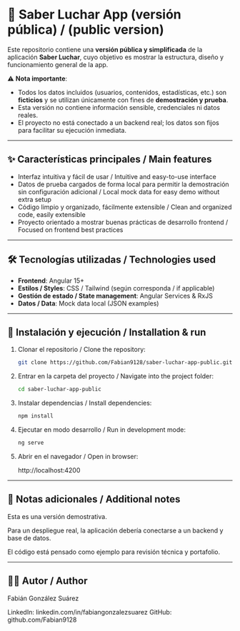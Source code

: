 # 📌 Saber Luchar App (versión pública) / (public version)

Este repositorio contiene una **versión pública y simplificada** de la aplicación **Saber Luchar**, cuyo objetivo es mostrar la estructura, diseño y funcionamiento general de la app.

⚠️ **Nota importante**:
- Todos los datos incluidos (usuarios, contenidos, estadísticas, etc.) son **ficticios** y se utilizan únicamente con fines de **demostración y prueba**.
- Esta versión no contiene información sensible, credenciales ni datos reales.
- El proyecto no está conectado a un backend real; los datos son fijos para facilitar su ejecución inmediata.

---

## ✨ Características principales / Main features

- Interfaz intuitiva y fácil de usar / Intuitive and easy-to-use interface
- Datos de prueba cargados de forma local para permitir la demostración sin configuración adicional / Local mock data for easy demo without extra setup
- Código limpio y organizado, fácilmente extensible / Clean and organized code, easily extensible
- Proyecto orientado a mostrar buenas prácticas de desarrollo frontend / Focused on frontend best practices

---

## 🛠️ Tecnologías utilizadas / Technologies used

- **Frontend**: Angular 15+
- **Estilos / Styles**: CSS / Tailwind (según corresponda / if applicable)
- **Gestión de estado / State management**: Angular Services & RxJS
- **Datos / Data**: Mock data local (JSON examples)

---

## 🚀 Instalación y ejecución / Installation & run

1. Clonar el repositorio / Clone the repository:
   ```bash
   git clone https://github.com/Fabian9128/saber-luchar-app-public.git

2. Entrar en la carpeta del proyecto / Navigate into the project folder:
   ```bash
   cd saber-luchar-app-public

3. Instalar dependencias / Install dependencies:
   ```bash
   npm install

4. Ejecutar en modo desarrollo / Run in development mode:
   ```bash
   ng serve

5. Abrir en el navegador / Open in browser:

   http://localhost:4200

---

## 📖 Notas adicionales / Additional notes

Esta es una versión demostrativa.

Para un despliegue real, la aplicación debería conectarse a un backend y base de datos.

El código está pensado como ejemplo para revisión técnica y portafolio.

---

## 👨‍💻 Autor / Author

Fabián González Suárez

LinkedIn: linkedin.com/in/fabiangonzalezsuarez
GitHub: github.com/Fabian9128
